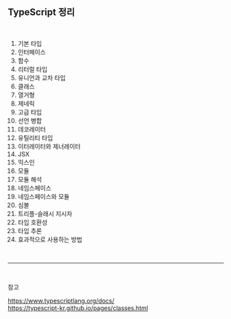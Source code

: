 ## TypeScript 정리

</br>

<ol>
    <li>기본 타입</li>
    <li>인터페이스</li>
    <li>함수</li>
    <li>리터럴 타입</li>
    <li>유니언과 교차 타입</li>
    <li>클래스</li>
    <li>열거형</li>
    <li>제네릭</li>
    <li>고급 타입</li>
    <li>선언 병합</li>
    <li>데코레이터</li>
    <li>유틸리티 타입</li>
    <li>이터레이터와 제너레이터</li>
    <li>JSX</li>
    <li>믹스인</li>
    <li>모듈</li>
    <li>모듈 해석</li>
    <li>네임스페이스</li>
    <li>네임스페이스와 모듈</li>
    <li>심볼</li>
    <li>트리플-슬래시 지시자</li>
    <li>타입 호환성</li>
    <li>타입 추론</li>
    <li>효과적으로 사용하는 방법</li>
</ol>

</br>

---

</br>

참고
</br>

https://www.typescriptlang.org/docs/
</br>
https://typescript-kr.github.io/pages/classes.html
